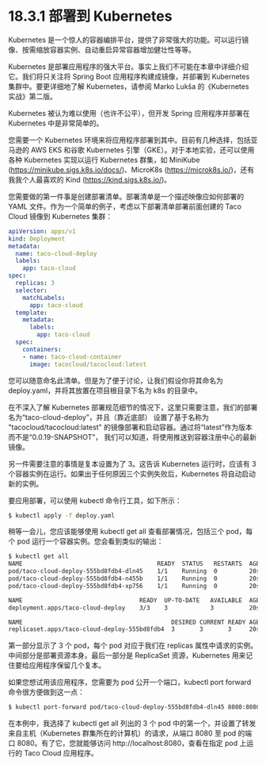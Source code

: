 # 18.3.1 部署到 Kubernetes

Kubernetes 是一个惊人的容器编排平台，提供了非常强大的功能。可以运行镜像、按需缩放容器实例、自动重启异常容器增加健壮性等等。

Kubernetes 是部署应用程序的强大平台。事实上我们不可能在本章中详细介绍它。我们将只关注将 Spring Boot 应用程序构建成镜像，并部署到 Kubernetes 集群中。要更详细地了解 Kubernetes，请参阅 Marko Lukša 的《Kubernetes 实战》第二版。

Kubernetes 被认为难以使用（也许不公平），但开发 Spring 应用程序并部署在 Kubernetes 中是非常简单的。

您需要一个 Kubernetes 环境来将应用程序部署到其中。目前有几种选择，包括亚马逊的 AWS EKS 和谷歌 Kubernetes 引擎（GKE）。对于本地实验，还可以使用各种 Kubernetes 实现以运行 Kubernetes 群集，如 MiniKube (https://minikube.sigs.k8s.io/docs/)、MicroK8s (https://microk8s.io/)，还有我我个人最喜欢的 Kind (https://kind.sigs.k8s.io/)。

您需要做的第一件事是创建部署清单。部署清单是一个描述映像应如何部署的 YAML 文件。作为一个简单的例子，考虑以下部署清单部署前面创建的 Taco Cloud 镜像到 Kubernetes 集群：

```yaml
apiVersion: apps/v1
kind: Deployment
metadata:
  name: taco-cloud-deploy
  labels:
    app: taco-cloud
spec:
  replicas: 3
  selector:
    matchLabels:
      app: taco-cloud
  template:
    metadata:
      labels:
        app: taco-cloud
  spec:
    containers:
    - name: taco-cloud-container
      image: tacocloud/tacocloud:latest
```

您可以随意命名此清单。但是为了便于讨论，让我们假设你将其命名为 deploy.yaml，并将其放置在项目根目录下名为 k8s 的目录中。

在不深入了解 Kubernetes 部署规范细节的情况下，这里只需要注意，我们的部署名为“taco-cloud-deploy”，并且（靠近底部）
设置了基于名称为 "tacocloud/tacocloud:latest" 的镜像部署和启动容器。通过将“latest”作为版本而不是“0.0.19-SNAPSHOT”，
我们可以知道，将使用推送到容器注册中心的最新镜像。

另一件需要注意的事情是复本设置为了 3。这告诉 Kubernetes 运行时，应该有 3 个容器实例在运行。如果出于任何原因三个实例失败后，Kubernetes 将自动启动新的实例。

要应用部署，可以使用 kubectl 命令行工具，如下所示：

```bash
$ kubectl apply -f deploy.yaml
```

稍等一会儿，您应该能够使用 kubectl get all 查看部署情况，包括三个 pod，每个 pod 运行一个容器实例。您会看到类似的输出：

```bash
$ kubectl get all
NAME                                      READY  STATUS   RESTARTS  AGE
pod/taco-cloud-deploy-555bd8fdb4-dln45    1/1    Running  0         20s
pod/taco-cloud-deploy-555bd8fdb4-n455b    1/1    Running  0         20s
pod/taco-cloud-deploy-555bd8fdb4-xp756    1/1    Running  0         20s

NAME                                 READY  UP-TO-DATE   AVAILABLE  AGE
deployment.apps/taco-cloud-deploy    3/3    3            3          20s

NAME                                          DESIRED CURRENT READY AGE
replicaset.apps/taco-cloud-deploy-555bd8fdb4  3       3       3     20s
```

第一部分显示了 3 个 pod，每个 pod 对应于我们在 replicas 属性中请求的实例。中间部分是部署资源本身。最后一部分是 ReplicaSet
 资源，Kubernetes 用来记住要给应用程序保留几个复本。

如果您想试用该应用程序，您需要为 pod 公开一个端口，kubectl port forward 命令很方便做到这一点：

```bash
$ kubectl port-forward pod/taco-cloud-deploy-555bd8fdb4-dln45 8080:8080
```

在本例中，我选择了 kubectl get all 列出的 3 个 pod 中的第一个，并设置了转发来自主机（Kubernetes 群集所在的计算机）的请求，从端口 8080 至 pod 的端口 8080。有了它，您就能够访问 http://localhost:8080，查看在指定 pod 上运行的 Taco Cloud 应用程序。


